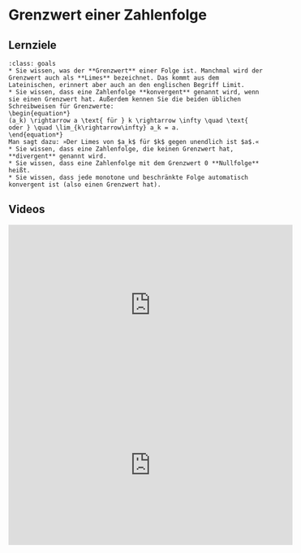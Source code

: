 # Grenzwert einer Zahlenfolge

## Lernziele

```{admonition} Lernziele 
:class: goals
* Sie wissen, was der **Grenzwert** einer Folge ist. Manchmal wird der Grenzwert auch als **Limes** bezeichnet. Das kommt aus dem Lateinischen, erinnert aber auch an den englischen Begriff Limit. 
* Sie wissen, dass eine Zahlenfolge **konvergent** genannt wird, wenn sie einen Grenzwert hat. Außerdem kennen Sie die beiden üblichen Schreibweisen für Grenzwerte: 
\begin{equation*}
(a_k) \rightarrow a \text{ für } k \rightarrow \infty \quad \text{ oder } \quad \lim_{k\rightarrow\infty} a_k = a.
\end{equation*}
Man sagt dazu: »Der Limes von $a_k$ für $k$ gegen unendlich ist $a$.« 
* Sie wissen, dass eine Zahlenfolge, die keinen Grenzwert hat, **divergent** genannt wird.
* Sie wissen, dass eine Zahlenfolge mit dem Grenzwert 0 **Nullfolge** heißt.  
* Sie wissen, dass jede monotone und beschränkte Folge automatisch konvergent ist (also einen Grenzwert hat).
```

## Videos

<iframe width="560" height="315" src="https://www.youtube.com/embed/bG4qS9eHKM0" title="YouTube video player" frameborder="0" allow="accelerometer; autoplay; clipboard-write; encrypted-media; gyroscope; picture-in-picture" allowfullscreen></iframe>

<iframe width="560" height="315" src="https://www.youtube.com/embed/YUyyKPzurMw" title="YouTube video player" frameborder="0" allow="accelerometer; autoplay; clipboard-write; encrypted-media; gyroscope; picture-in-picture" allowfullscreen></iframe>